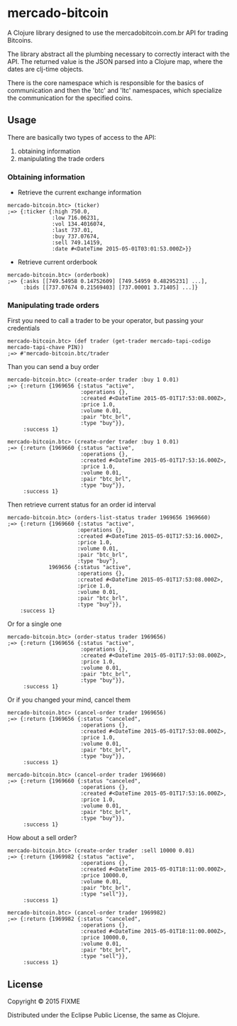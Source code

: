 # mercado-bitcoin

A Clojure library designed to use the mercadobitcoin.com.br API for
trading Bitcoins.

The library abstract all the plumbing necessary to correctly interact
with the API. The returned value is the JSON parsed into a Clojure
map, where the dates are clj-time objects.

There is the core namespace which is responsible for the basics of
communication and then the 'btc' and 'ltc' namespaces, which
specialize the communication for the specified coins.

## Usage

There are basically two types of access to the API: 
1) obtaining information 
2) manipulating the trade orders

### Obtaining information
* Retrieve the current exchange information

```
mercado-bitcoin.btc> (ticker)
;=> {:ticker {:high 750.0,
              :low 716.06231,
              :vol 134.4016074,
              :last 737.01,
              :buy 737.07674,
              :sell 749.14159,
              :date #<DateTime 2015-05-01T03:01:53.000Z>}}
```

* Retrieve current orderbook
```
mercado-bitcoin.btc> (orderbook)
;=> {:asks [[749.54958 0.14752609] [749.54959 0.48295231] ...],
     :bids [[737.07674 0.21569403] [737.00001 3.71405] ...]}
```

### Manipulating trade orders
First you need to call a trader to be your operator, but passing your credentials

```
mercado-bitcoin.btc> (def trader (get-trader mercado-tapi-codigo mercado-tapi-chave PIN))
;=> #'mercado-bitcoin.btc/trader
```

Than you can send a buy order

```
mercado-bitcoin.btc> (create-order trader :buy 1 0.01)
;=> {:return {1969656 {:status "active",
                       :operations {},
                       :created #<DateTime 2015-05-01T17:53:08.000Z>,
                       :price 1.0,
                       :volume 0.01,
                       :pair "btc_brl",
                       :type "buy"}},
     :success 1}

mercado-bitcoin.btc> (create-order trader :buy 1 0.01)
;=> {:return {1969660 {:status "active",
                       :operations {},
                       :created #<DateTime 2015-05-01T17:53:16.000Z>,
                       :price 1.0,
                       :volume 0.01,
                       :pair "btc_brl",
                       :type "buy"}},
     :success 1}
```

Then retrieve current status for an order id interval
```
mercado-bitcoin.btc> (orders-list-status trader 1969656 1969660)
;=> {:return {1969660 {:status "active",
                      :operations {},
                      :created #<DateTime 2015-05-01T17:53:16.000Z>,
                      :price 1.0,
                      :volume 0.01,
                      :pair "btc_brl",
                      :type "buy"},
             1969656 {:status "active",
                      :operations {},
                      :created #<DateTime 2015-05-01T17:53:08.000Z>,
                      :price 1.0,
                      :volume 0.01,
                      :pair "btc_brl",
                      :type "buy"}},
    :success 1}
```

Or for a single one

```
mercado-bitcoin.btc> (order-status trader 1969656)
;=> {:return {1969656 {:status "active",
                       :operations {},
                       :created #<DateTime 2015-05-01T17:53:08.000Z>,
                       :price 1.0,
                       :volume 0.01,
                       :pair "btc_brl",
                       :type "buy"}},
     :success 1}
```

Or if you changed your mind, cancel them

```
mercado-bitcoin.btc> (cancel-order trader 1969656)
;=> {:return {1969656 {:status "canceled",
                       :operations {},
                       :created #<DateTime 2015-05-01T17:53:08.000Z>,
                       :price 1.0,
                       :volume 0.01,
                       :pair "btc_brl",
                       :type "buy"}},
     :success 1}

mercado-bitcoin.btc> (cancel-order trader 1969660)
;=> {:return {1969660 {:status "canceled",
                       :operations {},
                       :created #<DateTime 2015-05-01T17:53:16.000Z>,
                       :price 1.0,
                       :volume 0.01,
                       :pair "btc_brl",
                       :type "buy"}},
     :success 1}
```
     
How about a sell order?

```
mercado-bitcoin.btc> (create-order trader :sell 10000 0.01)
;=> {:return {1969982 {:status "active",
                       :operations {},
                       :created #<DateTime 2015-05-01T18:11:00.000Z>,
                       :price 10000.0,
                       :volume 0.01,
                       :pair "btc_brl",
                       :type "sell"}},
     :success 1}
                       
mercado-bitcoin.btc> (cancel-order trader 1969982)
;=> {:return {1969982 {:status "canceled",
                       :operations {},
                       :created #<DateTime 2015-05-01T18:11:00.000Z>,
                       :price 10000.0,
                       :volume 0.01,
                       :pair "btc_brl",
                       :type "sell"}},
     :success 1}
```

## License

Copyright © 2015 FIXME

Distributed under the Eclipse Public License, the same as Clojure.
